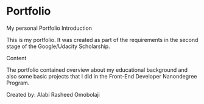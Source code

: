 # Portfolio
My personal Portfolio
Introduction

This is my portfolio. It was created as part of the requirements in the second stage of the Google/Udacity Scholarship. 

Content

The portfolio contained overview about my educational background and also some basic projects that I did in the Front-End Developer 
Nanondegree Program.

Created by:
Alabi Rasheed Omobolaji
